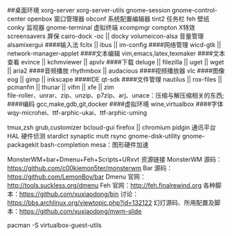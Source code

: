 ##桌面环境
    xorg-server xorg-server-utils
    gnome-session
    gnome-control-center
    openbox                 窗口管理器
    obconf                  系统配置编辑器
    tint2                   任务栏
    feh                     壁纸 
    conky                   监视器
    gnome-terminal          虚拟终端
    xcompmgr compton        X特效
    screensavers            屏保
    cairo-dock -oc || docky
    volumeicon-alsa         音量管理
    alsamixergui
####输入法
    fcitx || ibus || im-config
####网络管理
    wicd-gtk || network-manager-applet
####文本编辑
    vim,emacs,latex,texmaker
####文本查看
    evince || kchmviewer || apvlv
####下载
    deluge || filezilla || uget || wget || aria2
####音频播放
    rhythmbox || audacious
####视频播放器
    vlc
####图像
    eog || gimp || inkscape
####IDE
    qt-sdk
####文件管理
    nautilus || rox-files || pcmanfm || thunar || vifm || xfe || zim  
    file-roller、unrar、zip、unzip、p7zip、arj、unace：压缩与解压缩相关的东西;
####编码
    gcc,make,gdb,git,docker 
####虚拟环境
    wine,virtualbox
####字体
    wqy-microhei、ttf-arphic-ukai、ttf-arphic-uming

tmux,zsh
grub,customizer
bcloud-gui
firefox || chromium
pidgin                  通讯平台
HAL 硬件侦测
stardict
synaptic
mutt
rsync
gnome-disk-utility
gnome-packagekit
bash-completion
mesa：图形硬件加速

MonsterWM+bar+Dmenu+Feh+Scripts+URxvt
资源链接
    MonsterWM 源码：https://github.com/c00kiemon5ter/monsterwm
    Bar 源码：https://github.com/LemonBoy/bar
    Dmenu 官网：http://tools.suckless.org/dmenu
    Feh 官网：http://feh.finalrewind.org
    各种脚本：https://github.com/xuxiaodong/bin
    讨论：https://bbs.archlinux.org/viewtopic.php?id=132122
    幻灯源码、所用配置及脚本：https://github.com/xuxiaodong/mwm-slide

pacman -S virtualbox-guest-utils